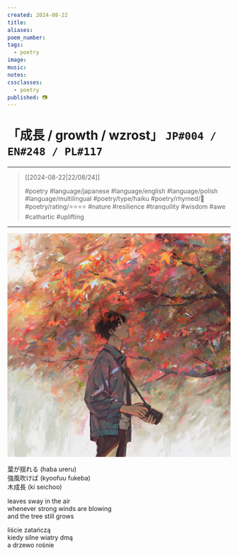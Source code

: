 ```yaml
---
created: 2024-08-22
title:
aliases:
poem_number:
tags:
  - poetry
image:
music:
notes:
cssclasses:
  - poetry
published: 📷
---
```

# 「成長 / growth / wzrost」 `JP#004 / EN#248 / PL#117`

---

> [[2024-08-22|22/08/24]]
> 
> #poetry 
> #language/japanese #language/english #language/polish #language/multilingual
> #poetry/type/haiku 
> #poetry/rhymed/🔴 
> #poetry/rating/⭐⭐⭐⭐ 
> #nature #resilience #tranquility #wisdom #awe #cathartic #uplifting 

---

![poem-成長](../!art/poem-成長.jpg)


葉が揺れる (haba ureru)  
強風吹けば (kyoofuu fukeba)  
木成長 (ki seichoo)  
  
leaves sway in the air  
whenever strong winds are blowing  
and the tree still grows  
  
liście zatańczą  
kiedy silne wiatry dmą  
a drzewo rośnie